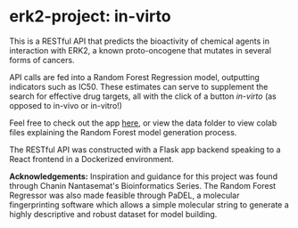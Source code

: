 # erk2-project: in-virto


This is a RESTful API that predicts the bioactivity of chemical agents in interaction with ERK2, a known proto-oncogene that mutates in several forms of cancers. 


API calls are fed into a Random Forest Regression model, outputting indicators such as IC50. These estimates can serve to supplement the search for effective drug targets, all with the click of a button *in-virto* (as opposed to in-vivo or in-vitro!)


Feel free to check out the app [here](https://in-virto-erk2.web.app/), or view the data folder to view colab files explaining the Random Forest model generation process.


The RESTful API was constructed with a Flask app backend speaking to a React frontend in a Dockerized environment.


**Acknowledgements:** Inspiration and guidance for this project was found through Chanin Nantasemat's Bioinformatics Series. The Random Forest Regressor was also made feasible through PaDEL, a molecular fingerprinting software which allows a simple molecular string to generate a highly descriptive and robust dataset for model building.
